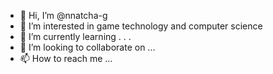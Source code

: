 - 👋 Hi, I’m @nnatcha-g
- 👀 I’m interested in game technology and computer science
- 🌱 I’m currently learning . . .
- 💞️ I’m looking to collaborate on ...
- 📫 How to reach me ...

<!---
nnatcha-g/nnatcha-g is a ✨ special ✨ repository because its `README.md` (this file) appears on your GitHub profile.
You can click the Preview link to take a look at your changes.
--->

